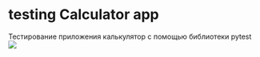 # testing Calculator app
Тестирование приложения калькулятор с помощью библиотеки pytest
![]("/Снимок.png")
